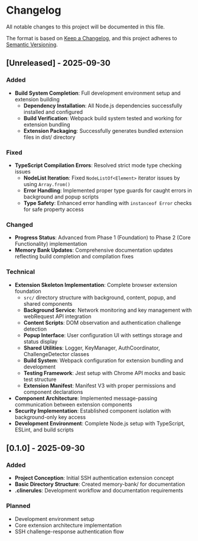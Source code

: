 # Changelog

All notable changes to this project will be documented in this file.

The format is based on [Keep a Changelog](https://keepachangelog.com/en/1.0.0/),
and this project adheres to [Semantic Versioning](https://semver.org/spec/v2.0.0.html).

## [Unreleased] - 2025-09-30

### Added
- **Build System Completion**: Full development environment setup and extension building
  - **Dependency Installation**: All Node.js dependencies successfully installed and configured
  - **Build Verification**: Webpack build system tested and working for extension bundling
  - **Extension Packaging**: Successfully generates bundled extension files in dist/ directory

### Fixed
- **TypeScript Compilation Errors**: Resolved strict mode type checking issues
  - **NodeList Iteration**: Fixed `NodeListOf<Element>` iterator issues by using `Array.from()`
  - **Error Handling**: Implemented proper type guards for caught errors in background and popup scripts
  - **Type Safety**: Enhanced error handling with `instanceof Error` checks for safe property access

### Changed
- **Progress Status**: Advanced from Phase 1 (Foundation) to Phase 2 (Core Functionality) implementation
- **Memory Bank Updates**: Comprehensive documentation updates reflecting build completion and compilation fixes

### Technical
- **Extension Skeleton Implementation**: Complete browser extension foundation
  - `src/` directory structure with background, content, popup, and shared components
  - **Background Service**: Network monitoring and key management with webRequest API integration
  - **Content Scripts**: DOM observation and authentication challenge detection
  - **Popup Interface**: User configuration UI with settings storage and status display
  - **Shared Utilities**: Logger, KeyManager, AuthCoordinator, ChallengeDetector classes
  - **Build System**: Webpack configuration for extension bundling and development
  - **Testing Framework**: Jest setup with Chrome API mocks and basic test structure
  - **Extension Manifest**: Manifest V3 with proper permissions and component declarations
- **Component Architecture**: Implemented message-passing communication between extension components
- **Security Implementation**: Established component isolation with background-only key access
- **Development Environment**: Complete Node.js setup with TypeScript, ESLint, and build scripts

## [0.1.0] - 2025-09-30

### Added
- **Project Conception**: Initial SSH authentication extension concept
- **Basic Directory Structure**: Created memory-bank/ for documentation
- **.clinerules**: Development workflow and documentation requirements

### Planned
- Development environment setup
- Core extension architecture implementation
- SSH challenge-response authentication flow
